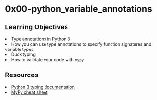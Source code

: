# 0x00-python_variable_annotations

## Learning Objectives
<li>Type annotations in Python 3</li>
<li>How you can use type annotations to specify function signatures and variable types</li>
<li>Duck typing</li>
<li>How to validate your code with <code>mypy</code></li>

## Resources
<li><a href="https://intranet.alxswe.com/rltoken/5j0OtdWh36_HVAHKJX2gaA" target="_blank" title="Python 3 typing documentation">Python 3 typing documentation</a></li>
<li><a href="https://intranet.alxswe.com/rltoken/Eud-nrUG7x3iT6JD2Sas-g" target="_blank" title="MyPy cheat sheet">MyPy cheat sheet</a></li>
